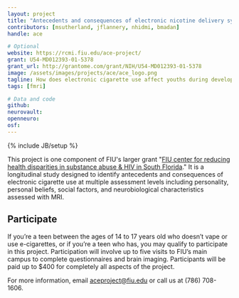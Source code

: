 ```yaml
---
layout: project
title: "Antecedents and consequences of electronic nicotine delivery systems in underrepresented youth"
contributors: [msutherland, jflannery, nhidmi, bmadan]
handle: ace

# Optional
website: https://rcmi.fiu.edu/ace-project/
grant: U54-MD012393-01-5378
grant_url: http://grantome.com/grant/NIH/U54-MD012393-01-5378
image: /assets/images/projects/ace/ace_logo.png
tagline: How does electronic cigarette use affect youths during development?
tags: [fmri]

# Data and code
github:
neurovault:
openneuro:
osf:
---
```

{% include JB/setup %}

This project is one component of FIU's larger grant "[FIU center for reducing health disparities in substance abuse & HIV in South Florida](http://grantome.com/grant/NIH/U54-MD012393-01)." It is a longitudinal study designed to identify antecedents and consequences of electronic cigarette use at multiple assessment levels including personality, personal beliefs, social factors, and neurobiological characteristics assessed with MRI.

## Participate

If you’re a teen between the ages of 14 to 17 years old who doesn’t vape or use e-cigarettes, or if you’re a teen who has, you may qualify to participate in this project. Participation will involve up to five visits to FIU’s main campus to complete questionnaires and brain imaging. Participants will be paid up to $400 for completely all aspects of the project.

For more information, email aceproject@fiu.edu or call us at (786) 708-1606.
